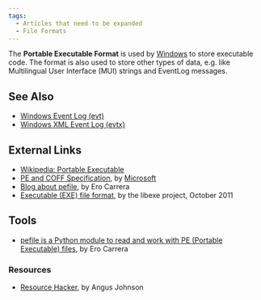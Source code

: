 ```yaml
---
tags:
  - Articles that need to be expanded
  - File Formats
---
```

The **Portable Executable Format** is used by
[Windows](windows.md) to store executable code. The format is
also used to store other types of data, e.g. like Multilingual User
Interface (MUI) strings and EventLog messages.

## See Also

* [Windows Event Log (evt)](windows_event_log_(evt).md)
* [Windows XML Event Log (evtx)](windows_xml_event_log_(evtx).md)

## External Links

* [Wikipedia: Portable Executable](http://en.wikipedia.org/wiki/Portable_Executable)
* [PE and COFF Specification](https://learn.microsoft.com/en-us/windows/win32/debug/pe-format),
  by [Microsoft](microsoft.md)
* [Blog about pefile](http://blog.dkbza.org/search/label/pefile),
  by Ero Carrera
* [Executable (EXE) file format](https://github.com/libyal/libexe/blob/main/documentation/Executable%20(EXE)%20file%20format.asciidoc),
  by the libexe project, October 2011

## Tools

* [pefile is a Python module to read and work with PE (Portable Executable) files](https://github.com/erocarrera/pefile),
  by Ero Carrera

### Resources

* [Resource Hacker](http://www.angusj.com/resourcehacker/),
  by Angus Johnson
